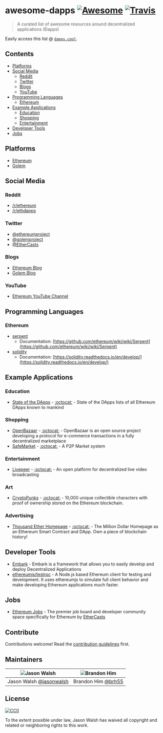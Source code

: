 # awesome-dapps [![Awesome](https://cdn.rawgit.com/sindresorhus/awesome/d7305f38d29fed78fa85652e3a63e154dd8e8829/media/badge.svg?style=flat-square)](https://github.com/sindresorhus/awesome) [![Travis](https://img.shields.io/travis/jasonwalsh/awesome-dapps.svg?style=flat-square)](https://travis-ci.org/jasonwalsh/awesome-dapps)

> A curated list of awesome resources around decentralized applications (Ðapps)

Easily access this list @ [`dapps.cool`](http://dapps.cool).

## Contents

- [Platforms](#platforms)
- [Social Media](#social-media)
  - [Reddit](#reddit)
  - [Twitter](#twitter)
  - [Blogs](#blogs)
  - [YouTube](#youtube)
- [Programming Languages](#programming-languages)
  - [Ethereum](#ethereum)
- [Example Applications](#example-applications)
  - [Education](#education)
  - [Shopping](#shopping)
  - [Entertainment](#entertainment)
- [Developer Tools](#developer-tools)
- [Jobs](#jobs)

## Platforms

- [Ethereum](https://ethereum.org/)
- [Golem](https://golem.network/)

## Social Media

### Reddit

- [/r/ethereum](https://www.reddit.com/r/ethereum/)
- [/r/ethdapps](https://www.reddit.com/r/ethdapps/)

### Twitter

- [@ethereumproject](https://twitter.com/ethereumproject)
- [@golemproject](https://twitter.com/golemproject)
- [@EtherCasts](https://twitter.com/EtherCasts)

### Blogs

- [Ethereum Blog](https://blog.ethereum.org/)
- [Golem Blog](https://blog.golemproject.net/)

### YouTube

- [Ethereum YouTube Channel](https://www.youtube.com/channel/UC6rYoXJ_3BbPyWx_GQDDRRQ)

## Programming Languages

### Ethereum

- [serpent](https://github.com/ethereum/serpent)
  - Documentation: [https://github.com/ethereum/wiki/wiki/Serpent](https://github.com/ethereum/wiki/wiki/Serpent)
- [solidity](https://github.com/ethereum/solidity)
  - Documentation: [https://solidity.readthedocs.io/en/develop/](https://solidity.readthedocs.io/en/develop/)

## Example Applications

### Education

- [State of the DApps](https://dapps.ethercasts.com/) - [:octocat:](https://github.com/EtherCasts/state-of-the-dapps) - State of the DApps lists of all Ethereum DApps known to mankind

### Shopping

- [OpenBazaar](https://www.openbazaar.org/) - [:octocat:](https://github.com/openbazaar) - OpenBazaar is an open source project developing a protocol for e-commerce transactions in a fully decentralized marketplace
- [SafeMarket](https://safemarket.github.io/) - [:octocat:](https://github.com/SafeMarket) - A P2P Market system

### Entertainment

- [Livepeer](https://livepeer.org/) - [:octocat:](https://github.com/livepeer) - An open platform for decentralized live video broadcasting

### Art

- [CryptoPunks](http://www.larvalabs.com/cryptopunks) - [:octocat:](https://github.com/larvalabs/cryptopunks) - 10,000 unique collectible characters with proof of ownership stored on the Ethereum blockchain.

### Advertising

- [Thousand Ether Homepage](https://thousandetherhomepage.com) - [:octocat:](https://github.com/thousandetherhomepage/ketherhomepage) - The Million Dollar Homepage as an Ethereum Smart Contract and DApp. Own a piece of blockchain history!

## Developer Tools

- [Embark](https://github.com/iurimatias/embark-framework) - Embark is a framework that allows you to easily develop and deploy Decentralized Applications
- [ethereumjs/testrpc](https://github.com/ethereumjs/testrpc) - A Node.js based Ethereum client for testing and development. It uses ethereumjs to simulate full client behavior and make developing Ethereum applications much faster.

## Jobs

- [Ethereum Jobs](http://jobs.ethercasts.com/) - The premier job board and developer community space specifically for Ethereum by [EtherCasts](https://github.com/EtherCasts)

## Contribute

Contributions welcome! Read the [contribution guidelines](contributing.md) first.

## Maintainers

| ![Jason Walsh](https://avatars3.githubusercontent.com/u/2184329?v=3&s=128)     | ![Brandon Him](https://avatars3.githubusercontent.com/u/6020066?v=3&s=128) |
|--------------------------------------------------------------------------------|----------------------------------------------------------------------------|
| Jason Walsh [@jasonwalsh](https://github.com/jasonwalsh)                       | Brandon Him [@brh55](https://github.com/brh55)                             |

## License

[![CC0](http://mirrors.creativecommons.org/presskit/buttons/88x31/svg/cc-zero.svg)](http://creativecommons.org/publicdomain/zero/1.0)

To the extent possible under law, Jason Walsh has waived all copyright and
related or neighboring rights to this work.
